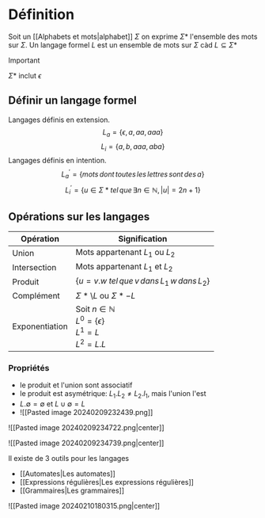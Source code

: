 # Définition

Soit un [[Alphabets et mots|alphabet]] $\Sigma$ on exprime $\Sigma *$ l'ensemble des mots sur $\Sigma$. Un langage formel $L$ est un ensemble de mots sur $\Sigma$ càd $L \subseteq \Sigma *$

> [!IMPORTANT]
> $\Sigma *$ inclut $\epsilon$

## Définir un langage formel

Langages définis en extension.
$$L_a = \{ \epsilon, a, aa, aaa \}$$
$$L_i = \{ a, b, aaa, aba \}$$
Langages définis en intention.
$$ L^\prime_a = \{ mots\, dont\, toutes\, les\, lettres\, sont\, des\, a \}$$
$$L^\prime_i = \{ u \in \Sigma * tel\, que\, \exists n \in \mathbb{N}, |u| = 2n + 1 \}$$

## Opérations sur les langages

| Opération | Signification |
| ---- | ---- |
| Union | Mots appartenant $L_1$ ou $L_2$ |
| Intersection | Mots appartenant $L_1$ et $L_2$ |
| Produit | $\{ u =v.w\; tel\, que\, v\, dans\, L_1\, w\, dans\, L_2 \}$ |
| Complément | $\Sigma* \setminus L$ ou $\Sigma* - L$ |
| Exponentiation | Soit $n \in \mathbb{N}$ <br>$L^0= \{\epsilon\}$<br>$L^1=L$<br>$L^2=L.L$ |

### Propriétés

- le produit et l'union sont associatif
- le produit est asymétrique: $L_1.L_2 \ne L_2.l_1$, mais l'union l'est
- $L.\emptyset = \emptyset$  et $L\cup\emptyset = L$  
- ![[Pasted image 20240209232439.png]]

![[Pasted image 20240209234722.png|center]]

![[Pasted image 20240209234739.png|center]]

Il existe de 3 outils pour les langages

- [[Automates|Les automates]]
- [[Expressions régulières|Les expressions régulières]]
- [[Grammaires|Les grammaires]]

![[Pasted image 20240210180315.png|center]]
